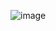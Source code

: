 ![image](https://user-images.githubusercontent.com/55679058/193378198-d8b95cb6-ea51-4a24-9c54-980867e56ac0.png)
